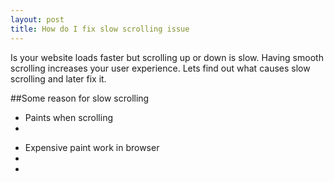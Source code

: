 ```yaml
---
layout: post
title: How do I fix slow scrolling issue
---
```


Is your website loads faster but scrolling up or down is slow. Having smooth scrolling increases your user experience. Lets find out what causes slow scrolling and later fix it.
 
<!--more-->

##Some reason for slow scrolling

-  Paints when scrolling
-  

<ul>
  <li class="dot">Expensive paint work in browser</li>
  <li class="dot"></li>
  <li class="dot"></li>
</ul>

